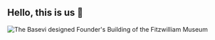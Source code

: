 ## Hello, this is us 👋

![The Basevi designed Founder's Building of the Fitzwilliam Museum](https://fitz-cms-images.s3.eu-west-2.amazonaws.com/fitz_portico.jpeg)

